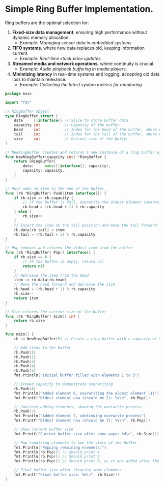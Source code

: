 # Simple Ring Buffer Implementation.

Ring buffers are the optimal selection for:

1. **Fixed-size data management**, ensuring high performance without dynamic memory allocation.
   * *Example: Managing sensor data in embedded systems.*
2. **FIFO systems**, where new data replaces old, keeping information current.
   * *Example: Real-time stock price updates.*
3. **Streamed media and network operations**, where continuity is crucial.
   * *Example: Audio playback buffering in media players.*
4. **Minimizing latency** in real-time systems and logging, accepting old data loss to maintain relevance.
   * *Example: Collecting the latest system metrics for monitoring.*

```go
package main

import "fmt"

// RingBuffer object
type RingBuffer struct {
	data     []interface{} // Slice to store buffer data
	capacity int           // Capacity of the buffer
	head     int           // Index for the head of the buffer, where data is read
	tail     int           // Index for the tail of the buffer, where data is written
	size     int           // Current size of the buffer
}

// NewRingBuffer creates and returns a new instance of a ring buffer with a given size
func NewRingBuffer(capacity int) *RingBuffer {
	return &RingBuffer{
		data:     make([]interface{}, capacity),
		capacity: capacity,
	}
}

// Push adds an item to the end of the buffer
func (rb *RingBuffer) Push(item interface{}) {
	if rb.size == rb.capacity {
		// If the buffer is full, overwrite the oldest element (overwrite head)
		rb.head = (rb.head + 1) % rb.capacity
	} else {
		rb.size++
	}
	// Insert the item at the tail position and move the tail forward
	rb.data[rb.tail] = item
	rb.tail = (rb.tail + 1) % rb.capacity
}

// Pop removes and returns the oldest item from the buffer
func (rb *RingBuffer) Pop() interface{} {
	if rb.size == 0 {
		// If the buffer is empty, return nil
		return nil
	}
	// Retrieve the item from the head
	item := rb.data[rb.head]
	// Move the head forward and decrease the size
	rb.head = (rb.head + 1) % rb.capacity
	rb.size--
	return item
}

// Size returns the current size of the buffer
func (rb *RingBuffer) Size() int {
	return rb.size
}

func main() {
	rb := NewRingBuffer(5) // Create a ring buffer with a capacity of 5 items

	// Add items to the buffer
	rb.Push(1)
	rb.Push(2)
	rb.Push(3)
	rb.Push(4)
	rb.Push(5)
	fmt.Println("Initial buffer filled with elements 1 to 5")

	// Exceed capacity to demonstrate overwriting
	rb.Push(6)
	fmt.Println("Added element 6, overwriting the oldest element (1)")
	fmt.Printf("Oldest element now (should be 2): %v\n", rb.Pop())

	// Continue adding elements, showing the overwrite process
	rb.Push(7)
	fmt.Println("Added element 7, continuing overwrite process")
	fmt.Printf("Oldest element now (should be 3): %v\n", rb.Pop())

	// Show current buffer size
	fmt.Printf("Current buffer size after some pops: %d\n", rb.Size())

	// Pop remaining elements to see the state of the buffer
	fmt.Println("Popping remaining elements:")
	fmt.Println(rb.Pop()) // Should print 4
	fmt.Println(rb.Pop()) // Should print 5
	fmt.Println(rb.Pop()) // Should print 6, as it was added after the buffer was filled initially

	// Final buffer size after clearing some elements
	fmt.Printf("Final buffer size: %d\n", rb.Size())
}

```
